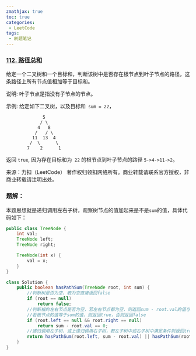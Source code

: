 ```yaml
---
zmathjax: true
toc: true
categories:
 - LeetCode
tags:
 - 刷题笔记
---
```


### [112. 路径总和](https://leetcode-cn.com/problems/path-sum/)

给定一个二叉树和一个目标和，判断该树中是否存在根节点到叶子节点的路径，这条路径上所有节点值相加等于目标和。

说明: 叶子节点是指没有子节点的节点。

示例: 
给定如下二叉树，以及目标和` sum = 22`，

<!--more-->

```
              5
             / \
            4   8
           /   / \
          11  13  4
         /  \      \
        7    2      1
```

返回 `true`, 因为存在目标和为` 22` 的根节点到叶子节点的路径 `5->4->11->2`。

来源：力扣（LeetCode）
著作权归领扣网络所有。商业转载请联系官方授权，非商业转载请注明出处。

### 题解：

本题思想就是递归调用左右子树，观察树节点的值加起来是不是`sum`的值，具体代码如下：

```java
public class TreeNode {
    int val;
    TreeNode left;
    TreeNode right;

    TreeNode(int x) {
        val = x;
    }
}

class Solution {
    public boolean hasPathSum(TreeNode root, int sum) {
        //判断树是否为空，若为空直接返回false
        if (root == null)
            return false;
        //判断根的左右节点是否为空，若左右节点都为空，则返回sum - root.val的值与0作比较
        //若根节点的值等于sum的值，则返回true，否则返回false
        if (root.left == null && root.right == null)
            return sum - root.val == 0;
        //递归调用左子树，或上递归调用右子树，若左子树中或右子树中满足条件则返回true，否则返回false
        return hasPathSum(root.left, sum - root.val) || hasPathSum(root.right, sum - root.val);
    }
}
```

